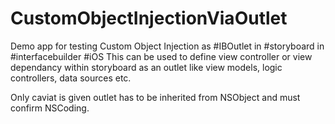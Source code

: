 # CustomObjectInjectionViaOutlet
Demo app for testing Custom Object Injection as #IBOutlet in #storyboard in #interfacebuilder #iOS 
This can be used to define view controller or view dependancy within storyboard as an outlet like view models, logic controllers, data sources etc.

Only caviat is given outlet has to be inherited from NSObject and must confirm NSCoding.

